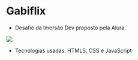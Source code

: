 # Gabiflix 

* Desafio da Imersão Dev proposto pela Alura.

<img src="https://3.bp.blogspot.com/-1UB4R3ZANVY/XNozBoWvBaI/AAAAAAAB0cI/XYnoLwCLN8UXtfnq7eKKNsd1QF2JEqtigCLcBGAs/s1600/womenofUCM.gif">
 
* Tecnologias usadas: HTMLS, CSS e JavaScript
